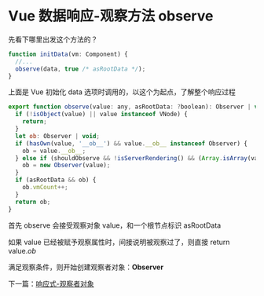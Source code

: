 <!-- vue_learn--响应式-创建观察对象 observe -->

# Vue 数据响应-观察方法 observe

先看下哪里出发这个方法的？

```js
function initData(vm: Component) {
  //...
  observe(data, true /* asRootData */);
}
```

上面是 Vue 初始化 data 选项时调用的，以这个为起点，了解整个响应过程

```js
export function observe(value: any, asRootData: ?boolean): Observer | void {
  if (!isObject(value) || value instanceof VNode) {
    return;
  }
  let ob: Observer | void;
  if (hasOwn(value, '__ob__') && value.__ob__ instanceof Observer) {
    ob = value.__ob__;
  } else if (shouldObserve && !isServerRendering() && (Array.isArray(value) || isPlainObject(value)) && Object.isExtensible(value) && !value._isVue) {
    ob = new Observer(value);
  }
  if (asRootData && ob) {
    ob.vmCount++;
  }
  return ob;
}
```

首先 observe 会接受观察对象 value，和一个根节点标识 asRootData

如果 value 已经被赋予观察属性时，间接说明被观察过了，则直接 return value._ob_

满足观察条件，则开始创建观察者对象：**Observer**

下一篇：[响应式-观察者对象](./vue_learn_reactive_Observer.md)
